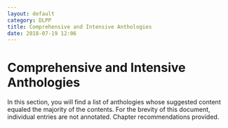 ```yaml
---
layout: default
category: DLPP
title: Comprehensive and Intensive Anthologies
date: 2018-07-19 12:06
---
```


# Comprehensive and Intensive Anthologies

In this section, you will find a list of anthologies whose suggested content equaled the majority of the contents. For the brevity of this document, individual entries are not annotated. Chapter recommendations provided.
